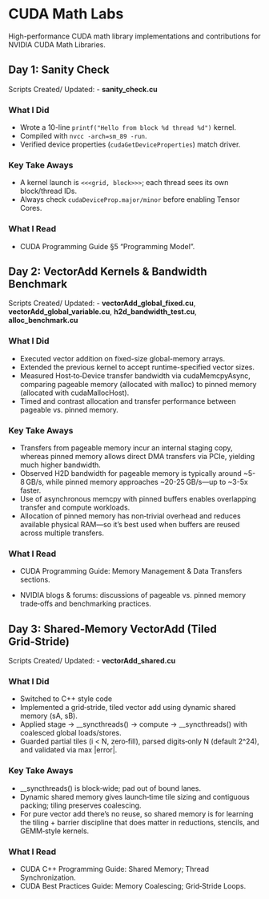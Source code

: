 # CUDA Math Labs

High-performance CUDA math library implementations and contributions for NVIDIA CUDA Math Libraries.

## Day 1: Sanity Check

Scripts Created/ Updated: - **sanity_check.cu**

### What I Did

- Wrote a 10-line `printf("Hello from block %d thread %d")` kernel.
- Compiled with `nvcc -arch=sm_89 -run`.
- Verified device properties (`cudaGetDeviceProperties`) match driver.

### Key Take Aways

- A kernel launch is `<<<grid, block>>>`; each thread sees its own block/thread IDs.
- Always check `cudaDeviceProp.major/minor` before enabling Tensor Cores.

### What I Read

- CUDA Programming Guide §5 “Programming Model”.

## Day 2: VectorAdd Kernels & Bandwidth Benchmark

Scripts Created/ Updated: - **vectorAdd_global_fixed.cu**, **vectorAdd_global_variable.cu**, **h2d_bandwidth_test.cu**, **alloc_benchmark.cu**

### What I Did

- Executed vector addition on fixed-size global-memory arrays.
- Extended the previous kernel to accept runtime-specified vector sizes.
- Measured Host‑to‑Device transfer bandwidth via cudaMemcpyAsync, comparing pageable memory (allocated with malloc) to pinned memory (allocated with cudaMallocHost).
- Timed and contrast allocation and transfer performance between pageable vs. pinned memory.

### Key Take Aways

- Transfers from pageable memory incur an internal staging copy, whereas pinned memory allows direct DMA transfers via PCIe, yielding much higher bandwidth. 
- Observed H2D bandwidth for pageable memory is typically around ~5-8 GB/s, while pinned memory approaches ~20-25 GB/s—up to ~3-5x faster. 
- Use of asynchronous memcpy with pinned buffers enables overlapping transfer and compute workloads. 
- Allocation of pinned memory has non‑trivial overhead and reduces available physical RAM—so it’s best used when buffers are reused across multiple transfers. 

### What I Read

- CUDA Programming Guide: Memory Management & Data Transfers sections.

- NVIDIA blogs & forums: discussions of pageable vs. pinned memory trade‑offs and benchmarking practices.

## Day 3: Shared‑Memory VectorAdd (Tiled Grid‑Stride)

Scripts Created/ Updated: - **vectorAdd_shared.cu**

### What I Did

- Switched to C++ style code 
- Implemented a grid‑stride, tiled vector add using dynamic shared memory (sA, sB).
- Applied stage -> __syncthreads() -> compute -> __syncthreads() with coalesced global loads/stores.
- Guarded partial tiles (i < N, zero‑fill), parsed digits‑only N (default 2^24), and validated via max |error|.

### Key Take Aways

- __syncthreads() is block‑wide; pad out of bound lanes.
- Dynamic shared memory gives launch‑time tile sizing and contiguous packing; tiling preserves coalescing.
- For pure vector add there’s no reuse, so shared memory is for learning the tiling + barrier discipline that does matter in reductions, stencils, and GEMM‑style kernels.

### What I Read

- CUDA C++ Programming Guide: Shared Memory; Thread Synchronization.
- CUDA Best Practices Guide: Memory Coalescing; Grid‑Stride Loops.
